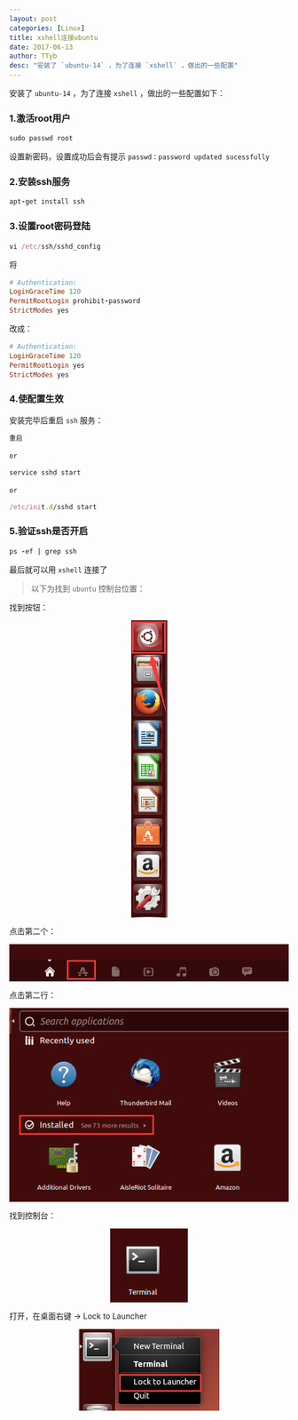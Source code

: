 ```yaml
---
layout: post
categories: [Linux]
title: xshell连接ubuntu
date: 2017-06-13
author: TTyb
desc: "安装了 `ubuntu-14` ，为了连接 `xshell` ，做出的一些配置"
---
```


安装了 `ubuntu-14` ，为了连接 `xshell` ，做出的一些配置如下：

### 1.激活root用户

~~~ruby
sudo passwd root
~~~

设置新密码，设置成功后会有提示 `passwd：password updated sucessfully`

### 2.安装ssh服务

~~~ruby
apt-get install ssh
~~~

### 3.设置root密码登陆

~~~ruby
vi /etc/ssh/sshd_config
~~~

将

~~~ruby
# Authentication:
LoginGraceTime 120
PermitRootLogin prohibit-password
StrictModes yes
~~~

改成：

~~~ruby
# Authentication:
LoginGraceTime 120
PermitRootLogin yes
StrictModes yes
~~~

### 4.使配置生效


安装完毕后重启 `ssh` 服务：

~~~ruby
重启
~~~

`or`

~~~ruby
service sshd start
~~~

`or`

~~~ruby
/etc/init.d/sshd start
~~~

### 5.验证ssh是否开启

~~~ruby
ps -ef | grep ssh
~~~

最后就可以用 `xshell` 连接了

> 以下为找到 `ubuntu` 控制台位置：

找到按钮：

<p style="text-align:center"><img src="/static/postimage/linux/ubuntu/996148-20170613091751900-2125513854.png" class="img-responsive"style="display: block; margin-right: auto; margin-left: auto;"></p>

点击第二个：

<p style="text-align:center"><img src="/static/postimage/linux/ubuntu/996148-20170613091909181-1334363079.png" class="img-responsive"style="display: block; margin-right: auto; margin-left: auto;"></p>

点击第二行：

<p style="text-align:center"><img src="/static/postimage/linux/ubuntu/996148-20170613091949618-1950325186.png" class="img-responsive"style="display: block; margin-right: auto; margin-left: auto;"></p>

找到控制台：

<p style="text-align:center"><img src="/static/postimage/linux/ubuntu/996148-20170613092024415-1043489570.png" class="img-responsive"style="display: block; margin-right: auto; margin-left: auto;"></p>

打开，在桌面右键 -> Lock to Launcher

<p style="text-align:center"><img src="/static/postimage/linux/ubuntu/996148-20170613092140728-675904521.png" class="img-responsive"style="display: block; margin-right: auto; margin-left: auto;"></p>
